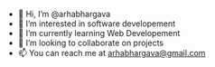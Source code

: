 - 👋 Hi, I’m @arhabhargava
- 👀 I’m interested in software developement
- 🌱 I’m currently learning Web Developement
- 💞️ I’m looking to collaborate on projects
- 📫 You can reach me at arhabhargava@gmail.com

<!---
arhabhargava/arhabhargava is a ✨ special ✨ repository because its `README.md` (this file) appears on your GitHub profile.
You can click the Preview link to take a look at your changes.
--->
